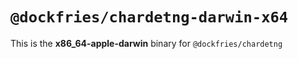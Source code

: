 # `@dockfries/chardetng-darwin-x64`

This is the **x86_64-apple-darwin** binary for `@dockfries/chardetng`
